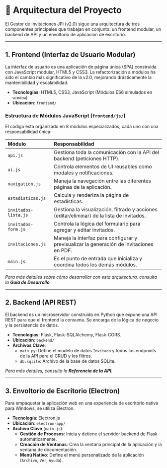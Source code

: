 # 📐 Arquitectura del Proyecto

El Gestor de Invitaciones JPi (v2.0) sigue una arquitectura de tres componentes principales que trabajan en conjunto: un frontend modular, un backend de API y un envoltorio de aplicación de escritorio.

---

## 1. Frontend (Interfaz de Usuario Modular)

La interfaz de usuario es una aplicación de página única (SPA) construida con JavaScript modular, HTML5 y CSS3. La refactorización a módulos ha sido el cambio más significativo de la v2.0, mejorando drásticamente la mantenibilidad y escalabilidad.

-   **Tecnologías**: HTML5, CSS3, JavaScript (Módulos ES6 simulados en `window`)
-   **Ubicación**: `frontend/`

### Estructura de Módulos JavaScript (`frontend/js/`)

El código está organizado en 8 módulos especializados, cada uno con una responsabilidad única:

| Módulo | Responsabilidad |
| :--- | :--- |
| `api.js` | Gestiona toda la comunicación con la API del backend (peticiones HTTP). |
| `ui.js` | Controla elementos de UI reusables como modales y notificaciones. |
| `navigation.js` | Maneja la navegación entre las diferentes páginas de la aplicación. |
| `estadisticas.js` | Calcula y renderiza la página de estadísticas. |
| `invitados-lista.js` | Gestiona la visualización, filtrado y acciones (editar/eliminar) de la lista de invitados. |
| `invitados-form.js` | Controla la lógica del formulario para agregar y editar invitados. |
| `invitaciones.js` | Maneja la interfaz para configurar y previsualizar la generación de invitaciones en PDF. |
| `main.js` | Es el punto de entrada que inicializa y coordina todos los demás módulos. |

*Para más detalles sobre cómo desarrollar con esta arquitectura, consulta la **Guía de Desarrollo**.* 

---

## 2. Backend (API REST)

El backend es un microservidor construido en Python que expone una API REST para que el frontend la consuma. Se encarga de la lógica de negocio y la persistencia de datos.

-   **Tecnologías**: Flask, Flask-SQLAlchemy, Flask-CORS.
-   **Ubicación**: `backend/`
-   **Archivos Clave**:
    -   `main.py`: Define el modelo de datos `Invitado` y todos los endpoints de la API para el CRUD y los filtros.
    -   `db.sqlite`: Archivo de la base de datos SQLite.

*Para más detalles, consulta la **Referencia de la API**.* 

---

## 3. Envoltorio de Escritorio (Electron)

Para empaquetar la aplicación web en una experiencia de escritorio nativa para Windows, se utiliza Electron.

-   **Tecnología**: Electron.js
-   **Ubicación**: `electron-app/`
-   **Archivo Clave** (`main.js`):
    -   **Gestión de Procesos**: Inicia y detiene el servidor backend de Flask automáticamente.
    -   **Creación de Ventanas**: Crea la ventana principal de la aplicación y la ventana de documentación.
    -   **Menú Nativo**: Define el menú personalizado de la aplicación (`Archivo`, `Ver`, `Ayuda`).